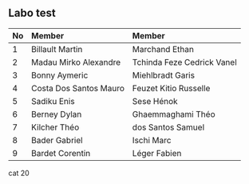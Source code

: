## Labo test

|No| Member| Member|
|:---|:---|:---|
|1| Billault Martin| Marchand Ethan|
|2| Madau Mirko Alexandre| Tchinda Feze Cedrick Vanel|
|3| Bonny Aymeric| Miehlbradt Garis|
|4| Costa Dos Santos Mauro| Feuzet Kitio Russelle|
|5| Sadiku Enis| Sese Hénok|
|6| Berney Dylan| Ghaemmaghami Théo|
|7| Kilcher Théo| dos Santos Samuel|
|8| Bader Gabriel| Ischi Marc|
|9| Bardet Corentin| Léger Fabien|
cat 20  